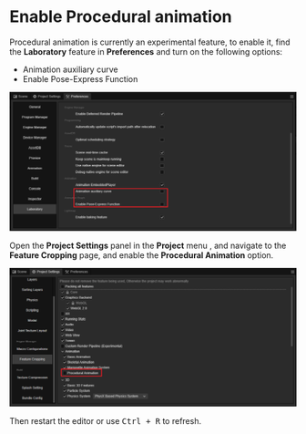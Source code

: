 # Enable Procedural  animation

Procedural animation is currently an experimental feature, to enable it, find the **Laboratory** feature in **Preferences** and turn on the following options:

- Animation auxiliary curve
- Enable Pose-Express Function

![enable.png](./index/enable.png)

Open the **Project Settings** panel in the **Project** menu , and navigate to the **Feature Cropping** page, and enable the **Procedural Animation** option.

![cropping.png](index/cropping.png)

Then restart the editor or use <kbd>Ctrl + R</kbd> to refresh.
